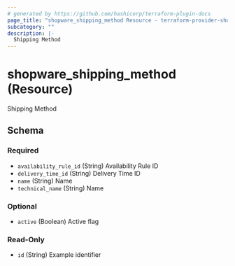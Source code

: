 ```yaml
---
# generated by https://github.com/hashicorp/terraform-plugin-docs
page_title: "shopware_shipping_method Resource - terraform-provider-shopware"
subcategory: ""
description: |-
  Shipping Method
---
```


# shopware_shipping_method (Resource)

Shipping Method



<!-- schema generated by tfplugindocs -->
## Schema

### Required

- `availability_rule_id` (String) Availability Rule ID
- `delivery_time_id` (String) Delivery Time ID
- `name` (String) Name
- `technical_name` (String) Name

### Optional

- `active` (Boolean) Active flag

### Read-Only

- `id` (String) Example identifier
